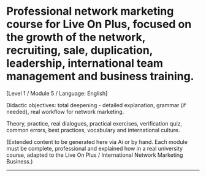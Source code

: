 # Professional network marketing course for Live On Plus, focused on the growth of the network, recruiting, sale, duplication, leadership, international team management and business training.


[Level 1 / Module 5 / Language: English]

Didactic objectives: total deepening - detailed explanation, grammar (if needed), real workflow for network marketing.

Theory, practice, real dialogues, practical exercises, verification quiz, common errors, best practices, vocabulary and international culture.


(Extended content to be generated here via Ai or by hand. Each module must be complete, professional and explained how in a real university course, adapted to the Live On Plus / International Network Marketing Business.)

---